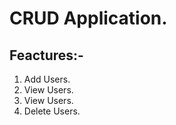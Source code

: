 # CRUD Application.

## Feactures:-

1. Add Users.
2. View Users.
3. View Users.
4. Delete Users.


